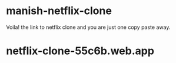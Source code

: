 # manish-netflix-clone
Voila! the link to netflix clone and you are just one copy paste away. 
# netflix-clone-55c6b.web.app

